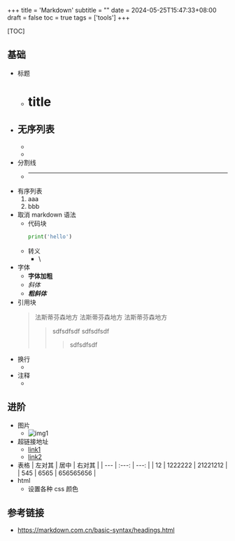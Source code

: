 +++
title = 'Markdown'
subtitle = ""
date = 2024-05-25T15:47:33+08:00
draft = false
toc = true
tags = ['tools']
+++

[TOC]

## 基础

-   标题
    -   # title
-   ## 无序列表
    -
    *
-   分割线
    -   ***
-   有序列表
    1. aaa
    1. bbb
-   取消 markdown 语法
    -   代码块
        ```python
        print('hello')
        ```
    -   转义
        -   \
-   字体
    - **字体加粗**
    - _斜体_
    - **_粗斜体_**
-   引用块
    > 法斯蒂芬森地方
    > 法斯蒂芬森地方
    > 法斯蒂芬森地方
    >> sdfsdfsdf
    >> sdfsdfsdf
    >>> sdfsdfsdf
-   换行
    -   <br>
-   注释
    -   <!--  fdgdfgfdgdf -->

## 进阶

-   图片
    -   ![img1](地址)
-   超链接地址
    -   [link1](地址)
    -   <a href="">link2</a>
-   表格
    | 左对其 | 居中 | 右对其 |
    | --- | :---: | ---: |
    | 12 | 1222222 | 21221212 |
    | 545 | 6565 | 656565656 |
-   html
    -   设置各种 css 颜色

## 参考链接

-   https://markdown.com.cn/basic-syntax/headings.html
